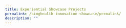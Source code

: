 ```yaml
---
title: Experiential Showcase Projects
permalink: /singhealth-innovation-showcase/permalink/
description: ""
---
```

